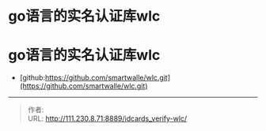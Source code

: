# go语言的实名认证库wlc


<!--more-->
# go语言的实名认证库wlc
- [github:https://github.com/smartwalle/wlc.git](https://github.com/smartwalle/wlc.git)


---

> 作者:   
> URL: http://111.230.8.71:8889/idcards_verify-wlc/  

